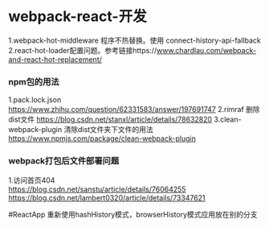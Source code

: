 # webpack-react-开发
1.webpack-hot-middleware 程序不热替换。使用 connect-history-api-fallback
2.react-hot-loader配置问题。参考链接https://www.chardlau.com/webpack-and-react-hot-replacement/
### npm包的用法
1.pack.lock.json https://www.zhihu.com/question/62331583/answer/197691747
2.rimraf 删除dist文件 https://blog.csdn.net/stanxl/article/details/78632820
3.clean-webpack-plugin 清除dist文件夹下文件的用法 https://www.npmjs.com/package/clean-webpack-plugin
### webpack打包后文件部署问题
1.访问首页404   
https://blog.csdn.net/sanstu/article/details/76064255  
https://blog.csdn.net/lambert0320/article/details/73347621

#ReactApp 重新使用hashHistory模式，browserHistory模式应用放在别的分支

